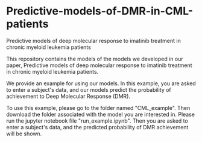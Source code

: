 # Predictive-models-of-DMR-in-CML-patients
Predictive models of deep molecular response to imatinib treatment in chronic myeloid leukemia patients



This repository contains the models of the models we developed in our paper,  Predictive models of deep molecular response to imatinib treatment in chronic myeloid leukemia patients.

We provide an example for using our models. In this example, you are asked to enter a subject's data, and our models predict the probability of achievement to Deep Molecular Response (DMR).

To use this example, please go to the folder named "CML_example". Then download the folder associated with the model you are interested in. Please run the jupyter notebook file "run_example.ipynb". Then you are asked to enter a subject's data, and the predicted probability of DMR achievement will be shown.
